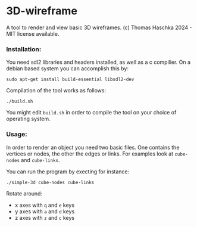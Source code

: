 # 3D-wireframe
A tool to render and view basic 3D wireframes.
(c) Thomas Haschka 2024 - MIT license available. 

### Installation:
You need sdl2 libraries and headers installed, as well as a c compilier.
On a debian based system you can accomplish this by:
```
sudo apt-get install build-essential libsdl2-dev
```
Compilation of the tool works as follows:
```
./build.sh
```
You might edit `build.sh` in order to compile the tool on your choice of operating system.

### Usage:

In order to render an object you need two basic files.
One contains the vertices or nodes, the other the edges or links.
For examples look at `cube-nodes` and `cube-links`.

You can run the program by execting for instance:
```
./simple-3d cube-nodes cube-links
```

Rotate around:
- x axes with `q` and `e` keys
- y axes with `a` and `d` keys
- z axes with `z` and `c` keys
